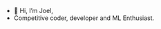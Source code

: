 - 👋 Hi, I’m Joel, 
- Competitive coder, developer and ML Enthusiast.

<!---
joel-wav/joel-wav is a ✨ special ✨ repository because its `README.md` (this file) appears on your GitHub profile.
You can click the Preview link to take a look at your changes.
--->
